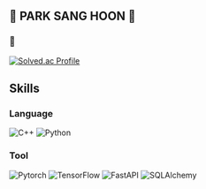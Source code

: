 ## 🐰 PARK SANG HOON 👻

### 🍗
[![Solved.ac Profile](http://mazassumnida.wtf/api/v2/generate_badge?boj=sanghoon556)](https://solved.ac/sanghoon556/)


## Skills 
### Language
![C++](https://img.shields.io/badge/C++-00599C.svg?&style=for-the-badge&logo=Java&logoColor=white)
![Python](https://img.shields.io/badge/Python-3776AB.svg?&style=for-the-badge&logo=Java&logoColor=white)

### Tool
![Pytorch](https://img.shields.io/badge/PyTorch-EE4C2C.svg?&style=for-the-badge&logo=Java&logoColor=white)
![TensorFlow](https://img.shields.io/badge/TensorFlow-FF6F00.svg?&style=for-the-badge&logo=Java&logoColor=white)
![FastAPI](https://img.shields.io/badge/FastAPI-009688.svg?&style=for-the-badge&logo=Java&logoColor=white)
![SQLAlchemy](https://img.shields.io/badge/SQLAlchemy-D71F00.svg?&style=for-the-badge&logo=Java&logoColor=white)

<!--
**sanghunii/sanghunii** is a ✨ _special_ ✨ repository because its `README.md` (this file) appears on your GitHub profile.

Here are some ideas to get you started:

- 🔭 I’m currently working on ...
- 🌱 I’m currently learning ...
- 👯 I’m looking to collaborate on ...
- 🤔 I’m looking for help with ...
- 💬 Ask me about ...
- 📫 How to reach me: ...
- 😄 Pronouns: ...
- ⚡ Fun fact: ...
-->
